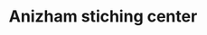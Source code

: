 ---
title: "Anizham stiching center"
url: /thiruvananthapuram/anizham-stiching-center/
shop: Schneiderei
---